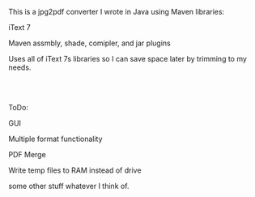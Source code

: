 This is a jpg2pdf converter I wrote in Java using Maven libraries:

iText 7

Maven assmbly, shade, comipler, and jar plugins

Uses all of iText 7s libraries so I can save space later by trimming to my needs.

<br/>
<br/>

ToDo:

GUI

Multiple format functionality

PDF Merge

Write temp files to RAM instead of drive

some other stuff whatever I think of.
